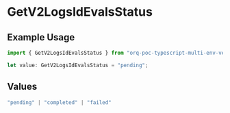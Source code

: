 # GetV2LogsIdEvalsStatus

## Example Usage

```typescript
import { GetV2LogsIdEvalsStatus } from "orq-poc-typescript-multi-env-version/models/operations";

let value: GetV2LogsIdEvalsStatus = "pending";
```

## Values

```typescript
"pending" | "completed" | "failed"
```